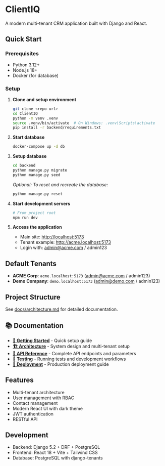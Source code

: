# ClientIQ

A modern multi-tenant CRM application built with Django and React.

## Quick Start

### Prerequisites
- Python 3.12+
- Node.js 18+
- Docker (for database)

### Setup

1. **Clone and setup environment**
   ```bash
   git clone <repo-url>
   cd ClientIQ
   python -m venv .venv
   source .venv/bin/activate  # On Windows: .venv\Scripts\activate
   pip install -r backend/requirements.txt
   ```

2. **Start database**
   ```bash
   docker-compose up -d db
   ```

3. **Setup database**
   ```bash
   cd backend
   python manage.py migrate
   python manage.py seed
   ```

   *Optional: To reset and recreate the database:*
   
   ```bash
   python manage.py reset
   ```

4. **Start development servers**
   ```bash
   # From project root
   npm run dev
   ```

5. **Access the application**
   - Main site: <http://localhost:5173>
   - Tenant example: <http://acme.localhost:5173>
   - Login with: admin@acme.com / admin123

## Default Tenants

- **ACME Corp**: `acme.localhost:5173` (admin@acme.com / admin123)
- **Demo Company**: `demo.localhost:5173` (admin@demo.com / admin123)

## Project Structure

See [docs/architecture.md](docs/architecture.md) for detailed documentation.

## 📚 Documentation

- **[🚀 Getting Started](docs/getting-started.md)** - Quick setup guide
- **[🏗️ Architecture](docs/architecture.md)** - System design and multi-tenant setup  
- **[🔗 API Reference](docs/api.md)** - Complete API endpoints and parameters
- **[🧪 Testing](docs/testing.md)** - Running tests and development workflows
- **[🚀 Deployment](docs/deployment.md)** - Production deployment guide

## Features

- Multi-tenant architecture
- User management with RBAC
- Contact management
- Modern React UI with dark theme
- JWT authentication
- RESTful API

## Development

- Backend: Django 5.2 + DRF + PostgreSQL
- Frontend: React 18 + Vite + Tailwind CSS
- Database: PostgreSQL with django-tenants
